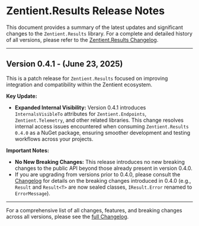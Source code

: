 # Zentient.Results Release Notes

This document provides a summary of the latest updates and significant changes to the `Zentient.Results` library. For a complete and detailed history of all versions, please refer to the [Zentient.Results Changelog](CHANGELOG.md).

---

## **Version 0.4.1 - (June 23, 2025)**

This is a patch release for `Zentient.Results` focused on improving integration and compatibility within the Zentient ecosystem.

**Key Update:**

* **Expanded Internal Visibility:** Version 0.4.1 introduces `InternalsVisibleTo` attributes for `Zentient.Endpoints`, `Zentient.Telemetry`, and other related libraries. This change resolves internal access issues encountered when consuming `Zentient.Results 0.4.0` as a NuGet package, ensuring smoother development and testing workflows across your projects.

**Important Notes:**

* **No New Breaking Changes:** This release introduces no new breaking changes to the public API beyond those already present in version 0.4.0.
* If you are upgrading from versions prior to 0.4.0, please consult the [Changelog](CHANGELOG.md) for details on the breaking changes introduced in 0.4.0 (e.g., `Result` and `Result<T>` are now sealed classes, `IResult.Error` renamed to `ErrorMessage`).

---

For a comprehensive list of all changes, features, and breaking changes across all versions, please see the [full Changelog](CHANGELOG.md).
